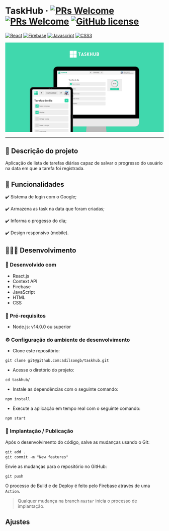 # TaskHub &middot; [![PRs Welcome](https://img.shields.io/badge/Status-Em_desenvolvimento-yellow.svg?style=flat-square)](http://makeapullrequest.com) [![PRs Welcome](https://img.shields.io/badge/PRs-welcome-brightgreen.svg?style=flat-square)](http://makeapullrequest.com) [![GitHub license](https://img.shields.io/badge/license-MIT-blue.svg?style=flat-square)](https://github.com/your/your-project/blob/master/LICENSE)

[![React](https://img.shields.io/badge/React-20232A?style=for-the-badge&logo=react&logoColor=61DAFB)](http://makeapullrequest.com) 
[![Firebase](https://img.shields.io/badge/firebase-ffca28?style=for-the-badge&logo=firebase&logoColor=black)](http://makeapullrequest.com)
[![Javascript](https://img.shields.io/badge/JavaScript-323330?style=for-the-badge&logo=javascript&logoColor=F7DF1E)](http://makeapullrequest.com)
[![CSS3](https://img.shields.io/badge/CSS3-1572B6?style=for-the-badge&logo=css3&logoColor=white)](http://makeapullrequest.com)

<img src="src/images/intro_taskhub.png">

---

## 🧙 Descrição do projeto

Aplicação de lista de tarefas diárias capaz de salvar o progresso do usuário na data em que a tarefa foi registrada.

## 🧭 Funcionalidades

:heavy_check_mark: Sistema de login com o Google;

:heavy_check_mark: Armazena as task na data que foram criadas;

:heavy_check_mark: Informa o progesso do dia;

:heavy_check_mark: Design responsivo (mobile).

## 👨🏽‍💻 Desenvolvimento 

### 🔧 Desenvolvido com

- React.js
- Context API
- Firebase
- JavaScript
- HTML
- CSS

### 💎 Pré-requisitos

- Node.js: v14.0.0 ou superior

### ⚙️ Configuração do ambiente de desenvolvimento

- Clone este repositório:

```shell
git clone git@github.com:adilsongb/taskhub.git
```

- Acesse o diretório do projeto:

```shell
cd taskhub/
```

- Instale as dependências com o seguinte comando:

```shell
npm install
```

- Execute a aplicação em tempo real com o seguinte comando:

```shell
npm start
```

### 🌻 Implantação / Publicação

Após o desenvolvimento do código, salve as mudanças usando o Git:

```shell
git add .
git commit -m "New features"
```

Envie as mudanças para o repositório no GitHub:

```shell
git push
```

O processo de Build e de Deploy é feito pelo Firebase através de uma `Action`.

> Qualquer mudança na branch `master` inicia o processo de implantação.

## Ajustes 
